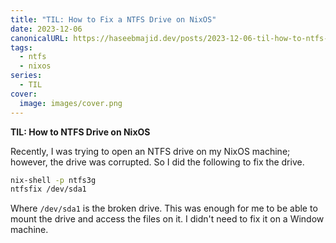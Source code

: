 ```yaml
---
title: "TIL: How to Fix a NTFS Drive on NixOS"
date: 2023-12-06
canonicalURL: https://haseebmajid.dev/posts/2023-12-06-til-how-to-ntfs-drive-on-nixos
tags:
  - ntfs
  - nixos
series:
  - TIL
cover:
  image: images/cover.png
---
```


**TIL: How to NTFS Drive on NixOS**

Recently, I was trying to open an NTFS drive on my NixOS machine; however, the drive was corrupted. So I did the 
following to fix the drive.

```bash
nix-shell -p ntfs3g
ntfsfix /dev/sda1
```

Where `/dev/sda1` is the broken drive. This was enough for me to be able to mount the drive and access the files on it.
I didn't need to fix it on a Window machine.
